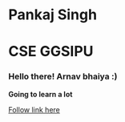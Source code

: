 # Pankaj Singh
# CSE GGSIPU
### Hello there! Arnav bhaiya :)
**Going to learn a lot**

[Follow link here](https://github.com/Pankajnegi113)